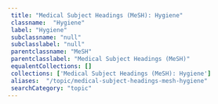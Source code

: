 ```yaml
--- 
 title: "Medical Subject Headings (MeSH): Hygiene" 
 classname:  "Hygiene" 
 label: "Hygiene" 
 subclassname: "null" 
 subclasslabel: "null" 
 parentclassname: "MeSH" 
 parentclasslabel: "Medical Subject Headings (MeSH)" 
 equalentCollections: [] 
 collections: ['Medical Subject Headings (MeSH): Hygiene']
 aliases:  "/topic/medical-subject-headings-mesh-hygiene"  
 searchCategory: "topic" 
---
```

